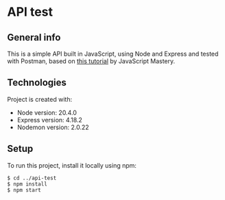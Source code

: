 # API test

## General info
This is a simple API built in JavaScript, using Node and Express and tested with Postman, based on [this tutorial](https://www.youtube.com/watch?v=l8WPWK9mS5M) by JavaScript Mastery.

## Technologies
Project is created with:

* Node version: 20.4.0
* Express version: 4.18.2
* Nodemon version: 2.0.22
	
## Setup
To run this project, install it locally using npm:

```
$ cd ../api-test
$ npm install
$ npm start
```

